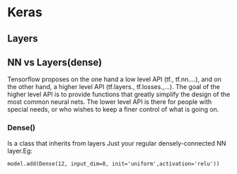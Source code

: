 # Keras

## Layers

## NN vs Layers(dense)
Tensorflow proposes on the one hand a low level API (tf., tf.nn....), and on the other hand, a higher level API (tf.layers., tf.losses.,...).
The goal of the higher level API is to provide functions that greatly simplify the design of the most common neural nets. The lower level API is there for people with special needs, or who wishes to keep a finer control of what is going on.

### Dense()
Is a class that inherits from layers
Just your regular densely-connected NN layer.Eg:
```
model.add(Dense(12, input_dim=8, init='uniform',activation='relu'))

```

